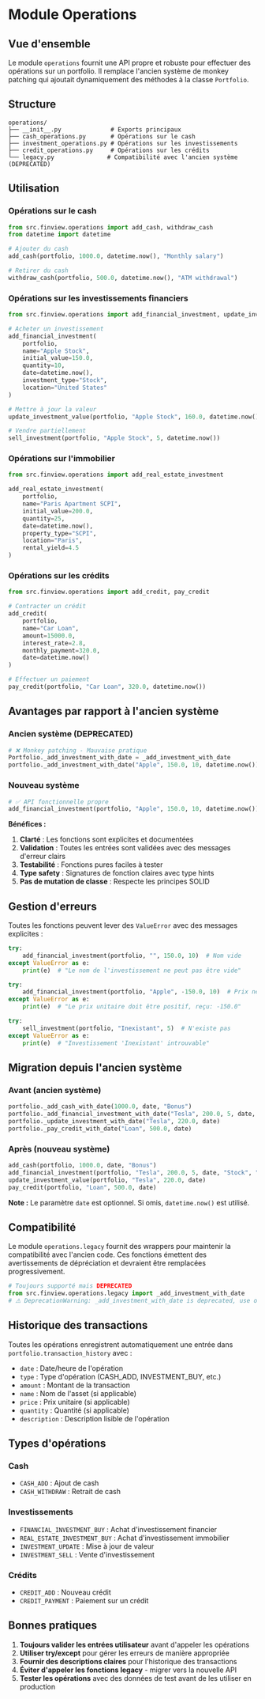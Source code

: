 # Module Operations

## Vue d'ensemble

Le module `operations` fournit une API propre et robuste pour effectuer des opérations sur un portfolio. Il remplace l'ancien système de monkey patching qui ajoutait dynamiquement des méthodes à la classe `Portfolio`.

## Structure

```
operations/
├── __init__.py              # Exports principaux
├── cash_operations.py       # Opérations sur le cash
├── investment_operations.py # Opérations sur les investissements
├── credit_operations.py     # Opérations sur les crédits
└── legacy.py               # Compatibilité avec l'ancien système (DEPRECATED)
```

## Utilisation

### Opérations sur le cash

```python
from src.finview.operations import add_cash, withdraw_cash
from datetime import datetime

# Ajouter du cash
add_cash(portfolio, 1000.0, datetime.now(), "Monthly salary")

# Retirer du cash
withdraw_cash(portfolio, 500.0, datetime.now(), "ATM withdrawal")
```

### Opérations sur les investissements financiers

```python
from src.finview.operations import add_financial_investment, update_investment_value, sell_investment

# Acheter un investissement
add_financial_investment(
    portfolio, 
    name="Apple Stock",
    initial_value=150.0,
    quantity=10,
    date=datetime.now(),
    investment_type="Stock",
    location="United States"
)

# Mettre à jour la valeur
update_investment_value(portfolio, "Apple Stock", 160.0, datetime.now())

# Vendre partiellement
sell_investment(portfolio, "Apple Stock", 5, datetime.now())
```

### Opérations sur l'immobilier

```python
from src.finview.operations import add_real_estate_investment

add_real_estate_investment(
    portfolio,
    name="Paris Apartment SCPI",
    initial_value=200.0,
    quantity=25,
    date=datetime.now(),
    property_type="SCPI",
    location="Paris",
    rental_yield=4.5
)
```

### Opérations sur les crédits

```python
from src.finview.operations import add_credit, pay_credit

# Contracter un crédit
add_credit(
    portfolio,
    name="Car Loan",
    amount=15000.0,
    interest_rate=2.8,
    monthly_payment=320.0,
    date=datetime.now()
)

# Effectuer un paiement
pay_credit(portfolio, "Car Loan", 320.0, datetime.now())
```

## Avantages par rapport à l'ancien système

### Ancien système (DEPRECATED)
```python
# ❌ Monkey patching - Mauvaise pratique
Portfolio._add_investment_with_date = _add_investment_with_date
portfolio._add_investment_with_date("Apple", 150.0, 10, datetime.now())
```

### Nouveau système
```python
# ✅ API fonctionnelle propre
add_financial_investment(portfolio, "Apple", 150.0, 10, datetime.now())
```

**Bénéfices :**
1. **Clarté** : Les fonctions sont explicites et documentées
2. **Validation** : Toutes les entrées sont validées avec des messages d'erreur clairs
3. **Testabilité** : Fonctions pures faciles à tester
4. **Type safety** : Signatures de fonction claires avec type hints
5. **Pas de mutation de classe** : Respecte les principes SOLID

## Gestion d'erreurs

Toutes les fonctions peuvent lever des `ValueError` avec des messages explicites :

```python
try:
    add_financial_investment(portfolio, "", 150.0, 10)  # Nom vide
except ValueError as e:
    print(e)  # "Le nom de l'investissement ne peut pas être vide"

try:
    add_financial_investment(portfolio, "Apple", -150.0, 10)  # Prix négatif
except ValueError as e:
    print(e)  # "Le prix unitaire doit être positif, reçu: -150.0"

try:
    sell_investment(portfolio, "Inexistant", 5)  # N'existe pas
except ValueError as e:
    print(e)  # "Investissement 'Inexistant' introuvable"
```

## Migration depuis l'ancien système

### Avant (ancien système)
```python
portfolio._add_cash_with_date(1000.0, date, "Bonus")
portfolio._add_financial_investment_with_date("Tesla", 200.0, 5, date, "Stock", "US")
portfolio._update_investment_with_date("Tesla", 220.0, date)
portfolio._pay_credit_with_date("Loan", 500.0, date)
```

### Après (nouveau système)
```python
add_cash(portfolio, 1000.0, date, "Bonus")
add_financial_investment(portfolio, "Tesla", 200.0, 5, date, "Stock", "US")
update_investment_value(portfolio, "Tesla", 220.0, date)
pay_credit(portfolio, "Loan", 500.0, date)
```

**Note :** Le paramètre `date` est optionnel. Si omis, `datetime.now()` est utilisé.

## Compatibilité

Le module `operations.legacy` fournit des wrappers pour maintenir la compatibilité avec l'ancien code. Ces fonctions émettent des avertissements de dépréciation et devraient être remplacées progressivement.

```python
# Toujours supporté mais DEPRECATED
from src.finview.operations.legacy import _add_investment_with_date
# ⚠️ DeprecationWarning: _add_investment_with_date is deprecated, use operations.add_financial_investment() instead
```

## Historique des transactions

Toutes les opérations enregistrent automatiquement une entrée dans `portfolio.transaction_history` avec :
- `date` : Date/heure de l'opération
- `type` : Type d'opération (CASH_ADD, INVESTMENT_BUY, etc.)
- `amount` : Montant de la transaction
- `name` : Nom de l'asset (si applicable)
- `price` : Prix unitaire (si applicable)
- `quantity` : Quantité (si applicable)
- `description` : Description lisible de l'opération

## Types d'opérations

### Cash
- `CASH_ADD` : Ajout de cash
- `CASH_WITHDRAW` : Retrait de cash

### Investissements
- `FINANCIAL_INVESTMENT_BUY` : Achat d'investissement financier
- `REAL_ESTATE_INVESTMENT_BUY` : Achat d'investissement immobilier
- `INVESTMENT_UPDATE` : Mise à jour de valeur
- `INVESTMENT_SELL` : Vente d'investissement

### Crédits
- `CREDIT_ADD` : Nouveau crédit
- `CREDIT_PAYMENT` : Paiement sur un crédit

## Bonnes pratiques

1. **Toujours valider les entrées utilisateur** avant d'appeler les opérations
2. **Utiliser try/except** pour gérer les erreurs de manière appropriée
3. **Fournir des descriptions claires** pour l'historique des transactions
4. **Éviter d'appeler les fonctions legacy** - migrer vers la nouvelle API
5. **Tester les opérations** avec des données de test avant de les utiliser en production


